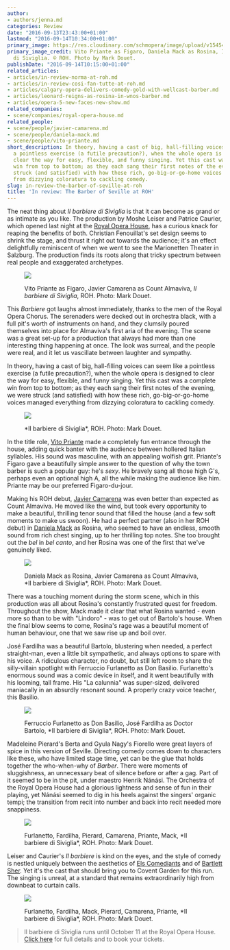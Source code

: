 ```yaml
---
author:
- authors/jenna.md
categories: Review
date: "2016-09-13T23:43:00+01:00"
lastmod: "2016-09-14T10:34:00+01:00"
primary_image: https://res.cloudinary.com/schmopera/image/upload/v1545409169/media/webhook-uploads/1473807100251/2016-09-14---VITO-PRIANTE-AS-FIGARO-DANIELA-MACK-AS-ROSINA-IL-BARBIERE-DI-SIVIGLIA-ROH-PHOTO-MARK-DOUET.jpg.jpg
primary_image_credit: Vito Priante as Figaro, Daniela Mack as Rosina, Il barbiere
  di Siviglia. © ROH. Photo by Mark Douet.
publishDate: "2016-09-14T10:15:00+01:00"
related_articles:
- articles/in-review-norma-at-roh.md
- articles/in-review-cosi-fan-tutte-at-roh.md
- articles/calgary-opera-delivers-comedy-gold-with-wellcast-barber.md
- articles/leonard-reigns-as-rosina-in-wnos-barber.md
- articles/opera-5-new-faces-new-show.md
related_companies:
- scene/companies/royal-opera-house.md
related_people:
- scene/people/javier-camarena.md
- scene/people/daniela-mack.md
- scene/people/vito-priante.md
short_description: In theory, having a cast of big, hall-filling voices can seem like
  a pointless exercise (a futile precaution?), when the whole opera is designed to
  clear the way for easy, flexible, and funny singing. Yet this cast was a complete
  win from top to bottom; as they each sang their first notes of the evening, we were
  struck (and satisfied) with how these rich, go-big-or-go-home voices managed everything
  from dizzying coloratura to cackling comedy.
slug: in-review-the-barber-of-seville-at-roh
title: 'In review: The Barber of Seville at ROH'
---
```


The neat thing about *Il barbiere di Siviglia* is that it can become as grand or as intimate as you like. The production by Moshe Leiser and Patrice Caurier, which opened last night at the [Royal Opera House](http://www.roh.org.uk/productions/il-barbiere-di-siviglia-by-moshe-leiser-and-patrice-caurier), has a curious knack for reaping the benefits of both. Christian Fenouillat's set design seems to shrink the stage, and thrust it right out towards the audience; it's an effect delightfully reminiscent of when we went to see the Marionetten Theater in Salzburg. The production finds its roots along that tricky spectrum between real people and exaggerated archetypes.

<figure data-type="image">

![](https://res.cloudinary.com/schmopera/image/upload/v1545409169/media/webhook-uploads/1473807217681/2016-09-14---VITO-PRIANTE-AS-FIGARO-JAVIER-CAMARENA-AS-COUNT-ALMAVIVA-IL-BARBIERE-DI-SIVIGLIA-ROH-PHOTO-MARK-DOUET.jpg.jpg)<figcaption>Vito Priante as Figaro, Javier Camarena as Count Almaviva, *Il barbiere di Siviglia*, ROH. Photo: Mark Douet.</figcaption>
</figure>

This *Barbiere* got laughs almost immediately, thanks to the men of the Royal Opera Chorus. The serenaders were decked out in orchestra black, with a full pit's worth of instruments on hand, and they clumsily poured themselves into place for Almaviva's first aria of the evening. The scene was a great set-up for a production that always had more than one interesting thing happening at once. The look was surreal, and the people were real, and it let us vascillate between laughter and sympathy. 

In theory, having a cast of big, hall-filling voices can seem like a pointless exercise (a futile precaution?), when the whole opera is designed to clear the way for easy, flexible, and funny singing. Yet this cast was a complete win from top to bottom; as they each sang their first notes of the evening, we were struck (and satisfied) with how these rich, go-big-or-go-home voices managed everything from dizzying coloratura to cackling comedy.

<figure data-type="image">

![](https://res.cloudinary.com/schmopera/image/upload/v1545409169/media/webhook-uploads/1473843718922/2016-09-14---VITO-PRIANTE-AS-FIGARO-DANIELA-MACK-AS-ROSINA-IL-BARBIERE-DI-SIVIGLIA-ROH-PHOTO-MARK-DOUET-2.jpg.jpg)
<figcaption>*Il barbiere di Siviglia*, ROH. Photo: Mark Douet.</figcaption>
</figure>

In the title role, [Vito Priante](/scene/people/vito-priante/) made a completely fun entrance through the house, adding quick banter with the audience between hollered Italian syllables. His sound was masculine, with an appealing wolfish grit. Priante's Figaro gave a beautifully simple answer to the question of why the town barber is such a popular guy: he's *sexy*. He bravely sang all those high G's, perhaps even an optional high A, all the while making the audience like him. Priante may be our preferred Figaro-du-jour.

Making his ROH debut, [Javier Camarena](/scene/people/javier-camarena/) was even better than expected as Count Almaviva. He moved like the wind, but took every opportunity to make a beautiful, thrilling tenor sound that filled the house (and a few soft moments to make us swoon). He had a perfect partner (also in her ROH debut) in [Daniela Mack](/talking-with-singers-daniela-mack/) as Rosina, who seemed to have an endless, smooth sound from rich chest singing, up to her thrilling top notes. She too brought out the *bel* in *bel canto*, and her Rosina was one of the first that we've genuinely liked.

<figure data-type="image">

![](https://res.cloudinary.com/schmopera/image/upload/v1545409169/media/webhook-uploads/1473843797005/2016-09-14---DANIELA-MACK-AS-ROSINA-JAVIER-CAMARENA-AS-COUNT-ALMAVIVA-IL-BARBIERE-DI-SIVIGLIA-ROH-PHOTO-MARK-DOUET.jpg.jpg)
<figcaption>Daniela Mack as Rosina, Javier Camarena as Count Almaviva, *Il barbiere di Siviglia*, ROH. Photo: Mark Douet.</figcaption>
</figure>

There was a touching moment during the storm scene, which in this production was all about Rosina's constantly frustrated quest for freedom. Throughout the show, Mack made it clear that what Rosina wanted - even more so than to be with "Lindoro" - was to get out of Bartolo's house. When the final blow seems to come, Rosina's rage was a beautiful moment of human behaviour, one that we saw rise up and boil over. 

José Fardilha was a beautiful Bartolo, blustering when needed, a perfect straight-man, even a little bit sympathetic, and always options to spare with his voice. A ridiculous character, no doubt, but still left room to share the silly-villain spotlight with Ferruccio Furlanetto as Don Basilio. Furlanetto's enormous sound was a comic device in itself, and it went beautifully with his looming, tall frame. His "La calunnia" was super-sized, delivered maniacally in an absurdly resonant sound. A properly crazy voice teacher, this Basilio.

<figure data-type="image">

![](https://res.cloudinary.com/schmopera/image/upload/v1545409169/media/webhook-uploads/1473843828539/2016-09-14---JOSE-FARDILHA-AS-DOCTOR-BARTOLO-FERRUCCIO-FURLANETTO-AS-DON-BASILIO-IL-BARBIERE-DI-SIVIGLIA-ROH-PHOTO-MARK-DOUET.jpg.jpg)
<figcaption>Ferruccio Furlanetto as Don Basilio, José Fardilha as Doctor Bartolo, *Il barbiere di Siviglia*, ROH. Photo: Mark Douet.</figcaption>
</figure>

Madeleine Pierard's Berta and Gyula Nagy's Fiorello were great layers of spice in this version of Seville. Directing comedy comes down to characters like these, who have limited stage time, yet can be the glue that holds together the who-when-why of *Barber*. There were moments of sluggishness, an unnecessary beat of silence before or after a gag. Part of it seemed to be in the pit, under maestro Henrik Nánási. The Orchestra of the Royal Opera House had a glorious lightness and sense of fun in their playing, yet Nánási seemed to dig in his heels against the singers' organic tempi; the transition from recit into number and back into recit needed more snappiness.

<figure data-type="image">

![](https://res.cloudinary.com/schmopera/image/upload/v1545409169/media/webhook-uploads/1473807291280/2016-09-14---FURLANETTO-FARDILHA-PIERARD-CAMARENA-PRIANTE-MACK---IL-BARBIERE-DI-SIVIGLIA-ROH-PHOTO-MARK-DOUET.jpg.jpg)
<figcaption>Furlanetto, Fardilha, Pierard, Camarena, Priante, Mack, *Il barbiere di Siviglia*, ROH. Photo: Mark Douet.</figcaption>
</figure>

Leiser and Caurier's *Il barbiere* is kind on the eyes, and the style of comedy is nestled uniquely between the aesthetics of [Els Comediants](/in-review-the-barber-of-seville-at-the-coc/) and of [Bartlett Sher](http://www.huffingtonpost.com/wilborn-hampton/barber-of-seville-met-opera_b_8861888.html). Yet it's the cast that should bring you to Covent Garden for this run. The singing is unreal, at a standard that remains extraordinarily high from downbeat to curtain calls. 

<figure data-type="image">

![](https://res.cloudinary.com/schmopera/image/upload/v1545409169/media/webhook-uploads/1473807381454/2016-09-14---FURLANETTO-FARDILHA-MACK-PIERARD-CAMARENA-PRIANTE---IL-BARBIERE-DI-SIVIGLIA-ROH-PHOTO-MARK-DOUET.jpg.jpg)
<figcaption>Furlanetto, Fardilha, Mack, Pierard, Camarena, Priante, *Il barbiere di Siviglia*, ROH. Photo: Mark Douet.</figcaption>
</figure>

>Il barbiere di Siviglia runs until October 11 at the Royal Opera House. [Click here](http://www.roh.org.uk/productions/il-barbiere-di-siviglia-by-moshe-leiser-and-patrice-caurier) for full details and to book your tickets.
